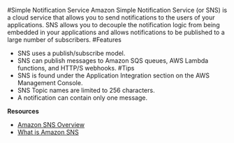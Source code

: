 #Simple Notification Service
Amazon Simple Notification Service (or SNS) is a cloud service that allows you to send notifications to the users of your applications. SNS allows you to decouple the notification logic from being embedded in your applications and allows notifications to be published to a large number of subscribers.
#Features
* SNS uses a publish/subscribe model.
* SNS can publish messages to Amazon SQS queues, AWS Lambda functions, and HTTP/S webhooks.
#Tips
* SNS is found under the Application Integration section on the AWS Management Console.
* SNS Topic names are limited to 256 characters.
* A notification can contain only one message.

**Resources**

* [Amazon SNS Overview](https://aws.amazon.com/sns/)
* [What is Amazon SNS](https://docs.aws.amazon.com/sns/latest/dg/welcome.html)